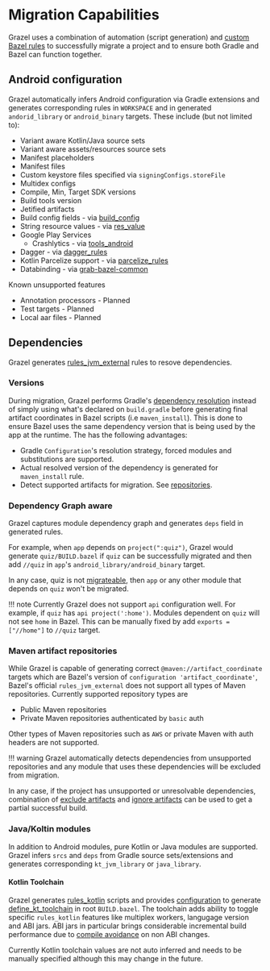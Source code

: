 # Migration Capabilities

Grazel uses a combination of automation (script generation) and [custom Bazel rules](https://github.com/grab/grab-bazel-common) to successfully migrate a project and to ensure both Gradle and Bazel can function together.


## Android configuration

Grazel automatically infers Android configuration via Gradle extensions and generates corresponding rules in `WORKSPACE` and in generated `andorid_library` or `android_binary` targets. These include (but not limited to):

* Variant aware Kotlin/Java source sets
* Variant aware assets/resources source sets
* Manifest placeholders
* Manifest files
* Custom keystore files specified via `signingConfigs.storeFile`
* Multidex configs
* Compile, Min, Target SDK versions
* Build tools version
* Jetified artifacts
* Build config fields - via [build_config](https://github.com/grab/grab-bazel-common#build-config-fields)
* String resource values - via [res_value](https://github.com/grab/grab-bazel-common#res-values)
* Google Play Services 
    * Crashlytics - via [tools_android](https://github.com/bazelbuild/tools_android/tree/master/tools/crashlytics) 
* Dagger - via [dagger_rules](https://github.com/google/dagger/blob/master/workspace_defs.bzl)
* Kotlin Parcelize support - via [parcelize_rules](https://github.com/grab/grab-bazel-common/tree/master/tools/parcelize)
* Databinding - via [grab-bazel-common](https://github.com/grab/grab-bazel-common)

Known unsupported features

* Annotation processors - Planned
* Test targets - Planned
* Local aar files - Planned

## Dependencies

Grazel generates [rules_jvm_external](https://github.com/bazelbuild/rules_jvm_external) rules to resove dependencies.

### Versions

During migration, Grazel performs Gradle's [dependency resolution](https://docs.gradle.org/current/userguide/dependency_resolution.html) instead of simply using what's declared on `build.gradle` before generating final artifact coordinates in Bazel scripts (i.e `maven_install`). This is done to ensure Bazel uses the same dependency version that is being used by the app at the runtime. The has the following advantages:

* Gradle `Configuration`'s resolution strategy, forced modules and substitutions are supported.
* Actual resolved version of the dependency is generated for `maven_install` rule.
* Detect supported artifacts for migration. See [repositories](repositories).

### Dependency Graph aware

Grazel captures module dependency graph and generates `deps` field in generated rules. 

For example, when `app` depends on `project(":quiz")`, Grazel would generate `quiz/BUILD.bazel` if `quiz` can be successfully migrated and then add `//quiz` in `app`'s `android_library/android_binary` target.

In any case, quiz is not [migrateable](migration_criteria.md), then `app` or any other module that depends on `quiz` won't be migrated.

!!! note
    Currently Grazel does not support `api` configuration well. For example, if `quiz` has `api project(':home')`. Modules dependent on `quiz` will not see `home` in Bazel. This can be manually fixed by add `exports = ["//home"]` to `//quiz` target.

### Maven artifact repositories

While Grazel is capable of generating correct `@maven://artifact_coordinate` targets which are Bazel's version of `configuration 'artifact_coordinate'`, Bazel's official `rules_jvm_external` does not support all types of Maven repositories. Currently supported repository types are

* Public Maven repositories
* Private Maven repositories authenticated by `basic` auth

Other types of Maven repositories such as `AWS` or private Maven with auth headers are not supported.

!!! warning
    Grazel automatically detects dependencies from unsupported repositories and any module that uses these dependencies will be excluded from migration.

In any case, if the project has unsupported or unresolvable dependencies, combination of [exclude artifacts](grazel_extension.md#exclude-artifacts) and [ignore artifacts](grazel_extension.md#ignore-artifacts) can be used to get a partial successful build.

### Java/Koltin modules

In addition to Android modules, pure Kotlin or Java modules are supported. Grazel infers `srcs` and `deps` from Gradle source sets/extensions and generates corresponding `kt_jvm_library` or `java_library`.

#### Kotlin Toolchain

Grazel generates [rules_kotlin](https://github.com/bazelbuild/rules_kotlin) scripts and provides [configuration](grazel_extension.md#kotlin) to generate [define_kt_toolchain](https://bazelbuild.github.io/rules_kotlin/kotlin#define_kt_toolchain) in root `BUILD.bazel`. The toolchain adds ability to toggle specific `rules_kotlin` features like multiplex workers, langugage version and ABI jars. ABI jars in particular brings considerable incremental build performance due to [compile avoidance](https://github.com/bazelbuild/rules_kotlin/blob/master/CompileAvoidance.md) on non ABI changes.

Currently Kotlin toolchain values are not auto inferred and needs to be manually specified although this may change in the future.